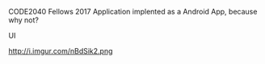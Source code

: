 CODE2040 Fellows 2017 Application implented as a Android App, because why not?

UI

<img>http://i.imgur.com/nBdSik2.png</img>
